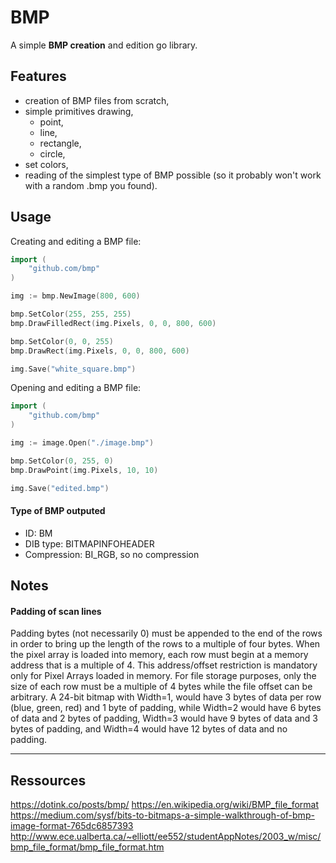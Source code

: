 # BMP

A simple **BMP creation** and edition go library.

## Features

- creation of BMP files from scratch,
- simple primitives drawing,
  - point,
  - line,
  - rectangle,
  - circle,
- set colors,
- reading of the simplest type of BMP possible (so it probably won't work with a random .bmp you found).

## Usage

Creating and editing a BMP file:

```go
import (
	"github.com/bmp"
)

img := bmp.NewImage(800, 600)

bmp.SetColor(255, 255, 255)
bmp.DrawFilledRect(img.Pixels, 0, 0, 800, 600)

bmp.SetColor(0, 0, 255)
bmp.DrawRect(img.Pixels, 0, 0, 800, 600)

img.Save("white_square.bmp")
```

Opening and editing a BMP file:

```go
import (
	"github.com/bmp"
)

img := image.Open("./image.bmp")

bmp.SetColor(0, 255, 0)
bmp.DrawPoint(img.Pixels, 10, 10)

img.Save("edited.bmp")
```

#### Type of BMP outputed

- ID: BM
- DIB type: BITMAPINFOHEADER
- Compression: BI_RGB, so no compression

## Notes

#### Padding of scan lines

Padding bytes (not necessarily 0) must be appended to the end of the rows in order to bring up the length of the rows to a multiple of four bytes.
When the pixel array is loaded into memory, each row must begin at a memory address that is a multiple of 4. This address/offset restriction is mandatory only for Pixel Arrays loaded in memory. For file storage purposes, only the size of each row must be a multiple of 4 bytes while the file offset can be arbitrary.
A 24-bit bitmap with Width=1, would have 3 bytes of data per row (blue, green, red) and 1 byte of padding, while Width=2 would have 6 bytes of data and 2 bytes of padding, Width=3 would have 9 bytes of data and 3 bytes of padding, and Width=4 would have 12 bytes of data and no padding.

---

## Ressources

https://dotink.co/posts/bmp/
https://en.wikipedia.org/wiki/BMP_file_format
https://medium.com/sysf/bits-to-bitmaps-a-simple-walkthrough-of-bmp-image-format-765dc6857393
http://www.ece.ualberta.ca/~elliott/ee552/studentAppNotes/2003_w/misc/bmp_file_format/bmp_file_format.htm
